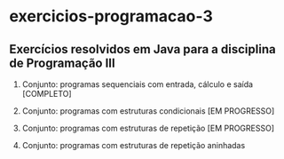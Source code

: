 # exercicios-programacao-3

## Exercícios resolvidos em Java para a disciplina de Programação III 

1. Conjunto: programas sequenciais com entrada, cálculo e saída [COMPLETO]

2. Conjunto: programas com estruturas condicionais [EM PROGRESSO]

3. Conjunto: programas com estruturas de repetição [EM PROGRESSO]

4. Conjunto: programas com estruturas de repetição aninhadas

